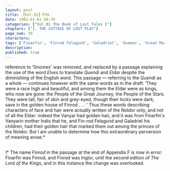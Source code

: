 ```yaml
---
layout: post
title: 【Vol.01】P39.
date: 1983-01-01 00:39
categories: ["Vol.01 The Book of Lost Tales I"]
chapters: ["I. THE COTTAGE OF LOST PLAY"]
page_num: 39
characters: 
tags: ['Finarfin', 'Finrod Felagund', 'Galadriel', 'Gnomes', 'Great March', 'Great Journey', 'Indis', 'Inglor', 'Letters of J. R. R. Tolkien', 'Lord of the Rings, The', 'Noldor']
description: 
published: true
---
```


<p style="text-indent: 0;">
reference to ‘Gnomes' was removed, and replaced by a passage explaining the use of the word <I>Elves</I> to translate <I>Quendi</I> and <I>Eldar</I> despite the diminishing of the English word. This passage — referring to the Quendi as a whole — continues however with the same words as in the draft: ‘They were a race high and beautiful, and among them the Eldar were as kings, who now are gone: the People of the Great Journey, the People of the Stars. They were tall, fair of skin and grey-eyed, though their locks were dark, save in the golden house of Finrod . . . ’ Thus these words describing characters of face and hair were actually written of the Noldor only, and <I>not</I> of all the Eldar: indeed the Vanyar had golden hair, and it was from Finarfin's Vanyarin mother Indis that he, and Fin-rod Felagund and Galadriel his children, had their golden hair that marked them out among the princes of the Noldor. But I am unable to determine how this extraordinary perversion of meaning arose.*
</p>

<BR>
\* The name <I>Finrod</I> in the passage at the end of Appendix F is now in error: Finarfin was Finrod, and Finrod was Inglor, until the second edition of <I>The Lord of the Kings</I>, and in this instance the change was overlooked.

